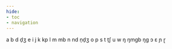 ```yaml
---
hide:
- toc
- navigation
---
```

a
b
d
d̠ʒ
e
i
j
k
kp
l
m
mb
n
nd
n̠d̠ʒ
o
p
s
t
t̠ʃ
u
w
ŋ
ŋmɡb
ŋɡ
ɔ
ɛ
ɲ
ɽ

